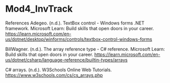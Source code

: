 # Mod4_InvTrack


References
Adegeo. (n.d.). TextBox control - Windows forms .NET framework. Microsoft Learn: Build skills that open doors in your career. https://learn.microsoft.com/en-us/dotnet/desktop/winforms/controls/textbox-control-windows-forms

BillWagner. (n.d.). The array reference type - C# reference. Microsoft Learn: Build skills that open doors in your career. https://learn.microsoft.com/en-us/dotnet/csharp/language-reference/builtin-types/arrays

C# arrays. (n.d.). W3Schools Online Web Tutorials. https://www.w3schools.com/cs/cs_arrays.php
